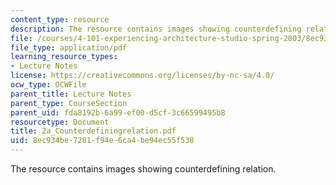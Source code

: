 ```yaml
---
content_type: resource
description: The resource contains images showing counterdefining relation.
file: /courses/4-101-experiencing-architecture-studio-spring-2003/8ec934be7281f94e6ca4be94ec55f538_2a_Counterdefiningrelation.pdf
file_type: application/pdf
learning_resource_types:
- Lecture Notes
license: https://creativecommons.org/licenses/by-nc-sa/4.0/
ocw_type: OCWFile
parent_title: Lecture Notes
parent_type: CourseSection
parent_uid: fda8192b-6a99-ef00-d5cf-3c66599495b8
resourcetype: Document
title: 2a_Counterdefiningrelation.pdf
uid: 8ec934be-7281-f94e-6ca4-be94ec55f538
---
```

The resource contains images showing counterdefining relation.